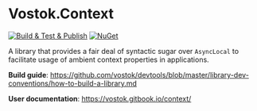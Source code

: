 # Vostok.Context

[![Build & Test & Publish](https://github.com/vostok/context/actions/workflows/ci.yml/badge.svg)](https://github.com/vostok/context/actions/workflows/ci.yml)
[![NuGet](https://img.shields.io/nuget/v/Vostok.Context.svg)](https://www.nuget.org/packages/Vostok.Context/)

A library that provides a fair deal of syntactic sugar over `AsyncLocal` to facilitate usage of ambient context
properties in applications.

**Build guide**: https://github.com/vostok/devtools/blob/master/library-dev-conventions/how-to-build-a-library.md

**User documentation**: https://vostok.gitbook.io/context/
